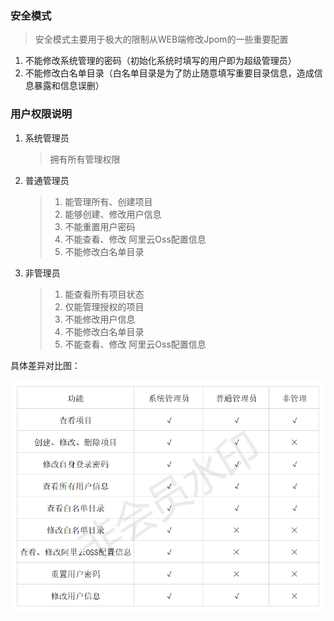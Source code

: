 ### 安全模式

> 安全模式主要用于极大的限制从WEB端修改Jpom的一些重要配置

1. 不能修改系统管理的密码（初始化系统时填写的用户即为超级管理员）
2. 不能修改白名单目录（白名单目录是为了防止随意填写重要目录信息，造成信息暴露和信息误删）


### 用户权限说明

1. 系统管理员

    >  拥有所有管理权限
    
2. 普通管理员
 
    > 1. 能管理所有、创建项目
    > 2. 能够创建、修改用户信息
    > 3. 不能重置用户密码
    > 4. 不能查看、修改 阿里云Oss配置信息
    > 5. 不能修改白名单目录
    
 3. 非管理员
 
    > 1. 能查看所有项目状态
    > 2. 仅能管理授权的项目
    > 3. 不能修改用户信息
    > 4. 不能修改白名单目录
    > 5. 不能查看、修改 阿里云Oss配置信息
    
    
 具体差异对比图：
 
  ![对比图](/doc/images/role.png)